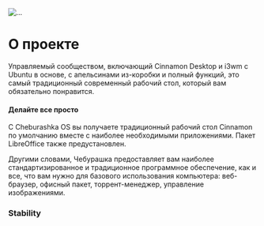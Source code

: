 <div class="container my-5">
<img src="/scr.webp" class="img-fluid" alt="...">
</div>

<div class="container my-5 column">

# О проекте

Управляемый сообществом, включающий Cinnamon Desktop и i3wm с Ubuntu в основе, с апельсинами из-коробки и полный функций, это самый традиционный современный рабочий стол, который вам обязательно понравится.


#### Делайте все просто
С Cheburashka OS вы получаете традиционный рабочий стол Cinnamon по умолчанию вместе с наиболее необходимыми приложениями. Пакет LibreOffice также предустановлен.

Другими словами, Чебурашка предоставляет вам наиболее стандартизированное и традиционное программное обеспечение, как и все, что вам нужно для базового использования компьютера: веб-браузер, офисный пакет, торрент-менеджер, управление изображениями. 

### Stability
</div>